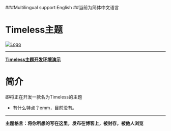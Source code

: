 ###Multilingual support:English
##当前为简体中文语言
# Timeless主题
[![Logo](https://s3.uuu.ovh/imgs/2022/12/08/bb62af770ed5336e.png "Logo")](https://s3.uuu.ovh/imgs/2022/12/08/bb62af770ed5336e.png "Logo")

------------


**[Timeless主题开发环境演示](https://ttfdat.return2017.top/ "Timeless主题开发环境演示")**

# 简介
<s>即将</s>正在开发一款名为Timeless的主题
- 有什么特点？emm，目前没有。

------------


**主题格言：将你所想的写在这里，发布在博客上，被封存，被他人浏览**
